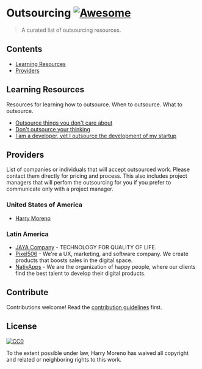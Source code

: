 # Outsourcing [![Awesome](https://awesome.re/badge.svg)](https://awesome.re)

> A curated list of outsourcing resources.

## Contents

- [Learning Resources](#learning-resources)
- [Providers](#providers)


## Learning Resources

Resources for learning how to outsource. When to outsource. What to outsource.

- [Outsource things you don't care about](https://cdixon.org/2012/04/22/outsource-things-you-dont-care-about)
- [Don't outsource your thinking](https://medium.com/@blakeross/don-t-outsource-your-thinking-ad825a9b4653)
- [I am a developer, yet I outsource the development of my startup](http://aymeric.gaurat.net/2011/i-am-a-developer-yet-i-outsource-the-development-of-my-startup/)


## Providers

List of companies or individuals that will accept outsourced work. Please
contact them directly for pricing and process. This also includes project
managers that will perfom the outsourcing for you if you prefer to communicate
only with a project manager.

### United States of America

- [Harry Moreno](https://harrymoreno.com)

### Latin America

- [JAYA Company](https://www.jayacompany.com) - TECHNOLOGY FOR QUALITY OF LIFE.
- [Pixel506](https://pixel506.com/) - We're a UX, marketing, and software company. We create products that boosts sales in the digital space.
- [NativApps](http://www.nativapps.com/) - We are the organization of happy people, where our clients find the best talent to develop their digital products.


## Contribute

Contributions welcome! Read the [contribution guidelines](contributing.md) first.


## License

[![CC0](https://mirrors.creativecommons.org/presskit/buttons/88x31/svg/cc-zero.svg)](https://creativecommons.org/publicdomain/zero/1.0)

To the extent possible under law, Harry Moreno has waived all copyright and
related or neighboring rights to this work.
